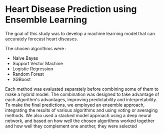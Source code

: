 # Heart Disease Prediction using Ensemble Learning

The goal of this study was to develop a machine learning model that can accurately forecast heart diseases.

The chosen algorithms were :
- Naive Bayes
- Support Vector Machine
- Logistic Regression
- Random Forest
- XGBoost

Each method was evaluated separately before combining some of them to make a hybrid model. The
combination was designed to take advantage of each algorithm's advantages, improving
predictability and interpretability. To make the final predictions, we employed an ensemble
approach, integrating the results of various algorithms and using voting or averaging methods. We
also used a stacked model approach using a deep neural network, and based on how well the chosen
algorithms worked together and how well they complement one another, they were selected
